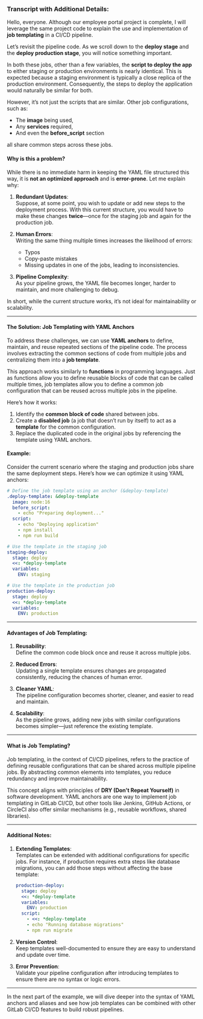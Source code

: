 ### Transcript with Additional Details:

Hello, everyone. Although our employee portal project is complete, I will leverage the same project code to explain the use and implementation of **job templating** in a CI/CD pipeline.

Let’s revisit the pipeline code. As we scroll down to the **deploy stage** and the **deploy production stage**, you will notice something important. 

In both these jobs, other than a few variables, the **script to deploy the app** to either staging or production environments is nearly identical. This is expected because a staging environment is typically a close replica of the production environment. Consequently, the steps to deploy the application would naturally be similar for both.

However, it’s not just the scripts that are similar. Other job configurations, such as:
- The **image** being used,
- Any **services** required,
- And even the **before_script** section

all share common steps across these jobs.

#### Why is this a problem?
While there is no immediate harm in keeping the YAML file structured this way, it is **not an optimized approach** and is **error-prone**. Let me explain why:

1. **Redundant Updates**:  
   Suppose, at some point, you wish to update or add new steps to the deployment process. With this current structure, you would have to make these changes **twice**—once for the staging job and again for the production job.

2. **Human Errors**:  
   Writing the same thing multiple times increases the likelihood of errors:
   - Typos
   - Copy-paste mistakes
   - Missing updates in one of the jobs, leading to inconsistencies.

3. **Pipeline Complexity**:  
   As your pipeline grows, the YAML file becomes longer, harder to maintain, and more challenging to debug.

In short, while the current structure works, it’s not ideal for maintainability or scalability.

---

#### The Solution: **Job Templating with YAML Anchors**

To address these challenges, we can use **YAML anchors** to define, maintain, and reuse repeated sections of the pipeline code. The process involves extracting the common sections of code from multiple jobs and centralizing them into a **job template**. 

This approach works similarly to **functions** in programming languages. Just as functions allow you to define reusable blocks of code that can be called multiple times, job templates allow you to define a common job configuration that can be reused across multiple jobs in the pipeline.

Here’s how it works:
1. Identify the **common block of code** shared between jobs.
2. Create a **disabled job** (a job that doesn’t run by itself) to act as a **template** for the common configuration.
3. Replace the duplicated code in the original jobs by referencing the template using YAML anchors.

#### Example:
Consider the current scenario where the staging and production jobs share the same deployment steps. Here’s how we can optimize it using YAML anchors:

```yaml
# Define the job template using an anchor (&deploy-template)
.deploy-template: &deploy-template
  image: node:16
  before_script:
    - echo "Preparing deployment..."
  script:
    - echo "Deploying application"
    - npm install
    - npm run build

# Use the template in the staging job
staging-deploy:
  stage: deploy
  <<: *deploy-template
  variables:
    ENV: staging

# Use the template in the production job
production-deploy:
  stage: deploy
  <<: *deploy-template
  variables:
    ENV: production
```

---

#### Advantages of Job Templating:
1. **Reusability**:  
   Define the common code block once and reuse it across multiple jobs.
   
2. **Reduced Errors**:  
   Updating a single template ensures changes are propagated consistently, reducing the chances of human error.

3. **Cleaner YAML**:  
   The pipeline configuration becomes shorter, cleaner, and easier to read and maintain.

4. **Scalability**:  
   As the pipeline grows, adding new jobs with similar configurations becomes simpler—just reference the existing template.

---

#### What is Job Templating?
Job templating, in the context of CI/CD pipelines, refers to the practice of defining reusable configurations that can be shared across multiple pipeline jobs. By abstracting common elements into templates, you reduce redundancy and improve maintainability.

This concept aligns with principles of **DRY (Don't Repeat Yourself)** in software development. YAML anchors are one way to implement job templating in GitLab CI/CD, but other tools like Jenkins, GitHub Actions, or CircleCI also offer similar mechanisms (e.g., reusable workflows, shared libraries).

---

#### Additional Notes:
1. **Extending Templates**:  
   Templates can be extended with additional configurations for specific jobs. For instance, if production requires extra steps like database migrations, you can add those steps without affecting the base template:
   ```yaml
   production-deploy:
     stage: deploy
     <<: *deploy-template
     variables:
       ENV: production
     script:
       - <<: *deploy-template
       - echo "Running database migrations"
       - npm run migrate
   ```

2. **Version Control**:  
   Keep templates well-documented to ensure they are easy to understand and update over time.

3. **Error Prevention**:  
   Validate your pipeline configuration after introducing templates to ensure there are no syntax or logic errors.

---

In the next part of the example, we will dive deeper into the syntax of YAML anchors and aliases and see how job templates can be combined with other GitLab CI/CD features to build robust pipelines.